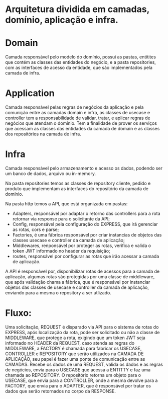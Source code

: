 # Arquitetura dividida em camadas, domínio, aplicação e infra.

# Domain

Camada responsável pelo modelo do domínio, possui as pastas, entitites que contém as classes das entidades do negócio, e a pasta repositories, com as interfaces de acesso da entidade, que são implementados pela camada de infra.

# Application

Camada responsável pelas regras de negócios da aplicação e pela comunição entre as camadas domain e infra, as classes de usecase e controller tem a responsabilidade de validar, tratar, e aplicar regras de negócios que atendam o domínio. Tem a finalidade de prover os serviços que acessam as classes das entidades da camada de domain e as classes dos repositórios na camada de infra.

# Infra

Camada responsável pelo armazenamento e acesso os dados, podendo ser um banco de dados, arquivo ou in-memory.

Na pasta repositories temos as classes de repository cliente, pedido e produto que implementam as interfaces do repositório da camada de domínio.

Na pasta http temos a API, que está organizada em pastas:

-   Adapters, responsável por adaptar o retorno das controllers para a rota retornar via response para o solicitante da API;
-   Config, responsável pela configuração do EXPRESS, que irá gerenciar as rotas, cors e parse;
-   Factories, é uma fábrica responsável por criar instancias de objetos das classes usecase e controller da camada de aplicação;
-   Middlewares, renponsável por proteger as rotas, verifica e valida o token JWT informado no header da requisição;
-   routes, responsável por configurar as rotas que irão acessar a camada de aplicação.

A API é responsável por, disponibilizar rotas de acessos para a camada de aplicação, algumas rotas são protegidas por uma classe de middleware, que após validação chama a fábrica, que é responsável por instanciar objetos das classes de usecase e controller da camada de aplicação, enviando para a mesma o repository a ser utlizado.

# Fluxo:

Uma solicitação, REQUEST é disparado via API para o sistema de rotas do EXPRESS, após localização da rota, pode ser solicitado ou não a classe de MIDDLEWARE, que protege a rota, exigindo que um token JWT seja informado no HEADER da REQUEST, caso atenda as regras do MIDDLEWARE, a FACTORY é chamada para fabricar os USECASE, CONTROLLER e REPOSITORY que serão utilizados na CAMADA DE APLICAÇÃO, seu papel é fazer uma ponte de comunicação entre as CAMADAS.
Recebe os dados de uma REQUEST, valida os dados e as regras de negócios, envia para o USECASE que acessa a ENTITTY e faz uma chamada ao REPOSITORY. O repositório retorna um objeto para o USECASE, que envia para a CONTROLLER, onde a mesma devolve para a FACTORY, que envia para o ADAPTER, que é responsável por tratar os dados que serão retornados no corpo da RESPONSE.
